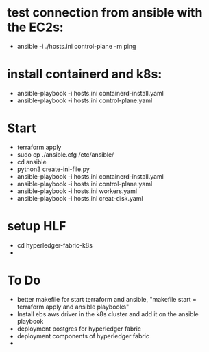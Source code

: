 # test connection from ansible with the EC2s:
* ansible -i ./hosts.ini control-plane -m ping

# install containerd and k8s:
* ansible-playbook -i hosts.ini containerd-install.yaml
* ansible-playbook -i hosts.ini control-plane.yaml

# Start
* terraform apply
* sudo cp ./ansible.cfg /etc/ansible/
* cd ansible
* python3 create-ini-file.py
* ansible-playbook -i hosts.ini containerd-install.yaml
* ansible-playbook -i hosts.ini control-plane.yaml
* ansible-playbook -i hosts.ini workers.yaml
* ansible-playbook -i hosts.ini creat-disk.yaml

# setup HLF
* cd hyperledger-fabric-k8s
* 

# To Do
* better makefile for start terraform and ansible, "makefile start = terraform apply and ansible playbooks"
* Install ebs aws driver in the k8s cluster and add it on the ansible playbook
* deployment postgres for hyperledger fabric
* deployment components of hyperledger fabric
*
